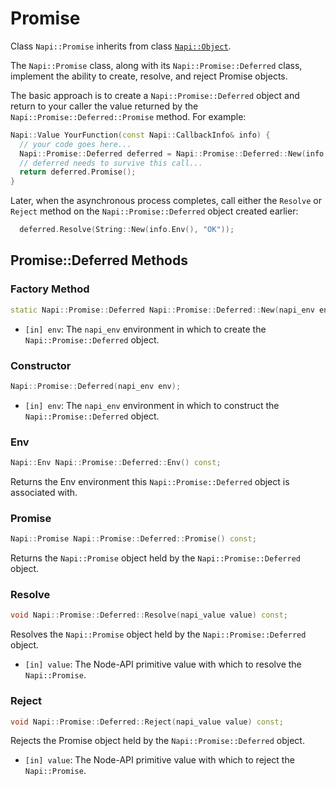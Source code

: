 # Promise

Class `Napi::Promise` inherits from class [`Napi::Object`][].

The `Napi::Promise` class, along with its `Napi::Promise::Deferred` class, implement the ability to create, resolve, and reject Promise objects.

The basic approach is to create a `Napi::Promise::Deferred` object and return to your caller the value returned by the `Napi::Promise::Deferred::Promise` method. For example:

```cpp
Napi::Value YourFunction(const Napi::CallbackInfo& info) {
  // your code goes here...
  Napi::Promise::Deferred deferred = Napi::Promise::Deferred::New(info.Env());
  // deferred needs to survive this call...
  return deferred.Promise();
}
```

Later, when the asynchronous process completes, call either the `Resolve` or `Reject` method on the `Napi::Promise::Deferred` object created earlier:

```cpp
  deferred.Resolve(String::New(info.Env(), "OK"));
```

## Promise::Deferred Methods

### Factory Method

```cpp
static Napi::Promise::Deferred Napi::Promise::Deferred::New(napi_env env);
```

* `[in] env`: The `napi_env` environment in which to create the `Napi::Promise::Deferred` object.

### Constructor

```cpp
Napi::Promise::Deferred(napi_env env);
```

* `[in] env`: The `napi_env` environment in which to construct the `Napi::Promise::Deferred` object.

### Env

```cpp
Napi::Env Napi::Promise::Deferred::Env() const;
```

Returns the Env environment this `Napi::Promise::Deferred` object is associated with.

### Promise

```cpp
Napi::Promise Napi::Promise::Deferred::Promise() const;
```

Returns the `Napi::Promise` object held by the `Napi::Promise::Deferred` object.

### Resolve

```cpp
void Napi::Promise::Deferred::Resolve(napi_value value) const;
```

Resolves the `Napi::Promise` object held by the `Napi::Promise::Deferred` object.

* `[in] value`: The Node-API primitive value with which to resolve the `Napi::Promise`.

### Reject

```cpp
void Napi::Promise::Deferred::Reject(napi_value value) const;
```

Rejects the Promise object held by the `Napi::Promise::Deferred` object.

* `[in] value`: The Node-API primitive value with which to reject the `Napi::Promise`.


[`Napi::Object`]: ./object.md
